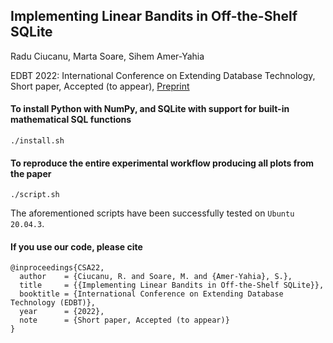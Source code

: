 ## Implementing Linear Bandits in Off-the-Shelf SQLite

Radu Ciucanu, Marta Soare, Sihem Amer-Yahia

EDBT 2022: International Conference on Extending Database Technology, Short paper, Accepted (to appear), [Preprint](https://lig-membres.imag.fr/ciucanu/preprints/CSA22.pdf)



#### To install Python with NumPy, and SQLite with support for built-in mathematical SQL functions

```
./install.sh
```

#### To reproduce the entire experimental workflow producing all plots from the paper

```
./script.sh
```

The aforementioned scripts have been successfully tested on `Ubuntu 20.04.3`.

#### If you use our code, please cite

```
@inproceedings{CSA22,
  author    = {Ciucanu, R. and Soare, M. and {Amer-Yahia}, S.},
  title     = {{Implementing Linear Bandits in Off-the-Shelf SQLite}},
  booktitle = {International Conference on Extending Database Technology (EDBT)},
  year      = {2022},
  note      = {Short paper, Accepted (to appear)}
}
```
